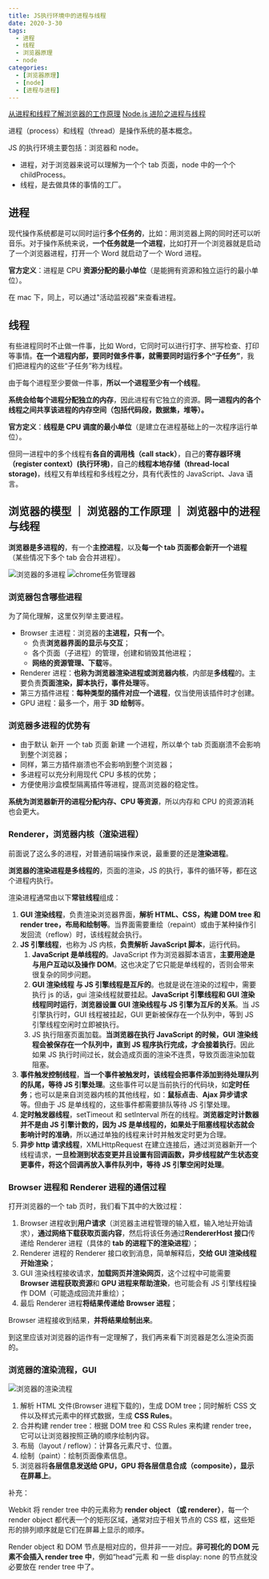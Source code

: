 ```yaml
---
title: JS执行环境中的进程与线程
date: 2020-3-30
tags:
  - 进程
  - 线程
  - 浏览器原理
  - node
categories:
  - [浏览器原理]
  - [node]
  - [进程与进程]
---
```


[从进程和线程了解浏览器的工作原理](https://www.jianshu.com/p/8ff15d3a1dfd)
[Node.js 进阶之进程与线程](https://blog.csdn.net/Fuohua/article/details/93463116)

进程（process）和线程（thread）是操作系统的基本概念。

JS 的执行环境主要包括：浏览器和 node。

- 进程，对于浏览器来说可以理解为一个个 tab 页面，node 中的一个个 childProcess。
- 线程，是去做具体的事情的工厂。

## 进程

现代操作系统都是可以同时运行**多个任务的**，比如：用浏览器上网的同时还可以听音乐。对于操作系统来说，**一个任务就是一个进程**，比如打开一个浏览器就是启动了一个浏览器进程，打开一个 Word 就启动了一个 Word 进程。

**官方定义**：进程是 CPU **资源分配的最小单位**（是能拥有资源和独立运行的最小单位）。

在 mac 下，同上，可以通过"活动监视器"来查看进程。

## 线程

有些进程同时不止做一件事，比如 Word，它同时可以进行打字、拼写检查、打印等事情。**在一个进程内部，要同时做多件事，就需要同时运行多个“子任务”**，我们把进程内的这些“子任务”称为线程。

由于每个进程至少要做一件事，**所以一个进程至少有一个线程**。

**系统会给每个进程分配独立的内存**，因此进程有它独立的资源。**同一进程内的各个线程之间共享该进程的内存空间（包括代码段，数据集，堆等）。**

**官方定义**：**线程是 CPU 调度的最小单位**（是建立在进程基础上的一次程序运行单位）。

但同一进程中的多个线程有**各自的调用栈（call stack）**，自己的**寄存器环境（register context）(执行环境)**，自己的**线程本地存储（thread-local storage)**，线程又有单线程和多线程之分，具有代表性的 JavaScript、Java 语言。

## 浏览器的模型 ｜ 浏览器的工作原理 ｜ 浏览器中的进程与线程

**浏览器是多进程的**，有一个**主控进程**，以及**每一个 tab 页面都会新开一个进程**（某些情况下多个 tab 会合并进程）。

![浏览器的多进程](../imgs/浏览器的多进程.jpg)
![chrome任务管理器](../imgs/chrome任务管理器.jpg)

### 浏览器包含哪些进程

为了简化理解，这里仅列举主要进程。

- Browser 主进程：浏览器的**主进程，只有一个**。
  - 负责**浏览器界面的显示与交互**；
  - 各个页面（子进程）的管理，创建和销毁其他进程；
  - **网络的资源管理、下载**等。
- Renderer 进程：**也称为浏览器渲染进程或浏览器内核**，内部是**多线程**的。主要负责**页面渲染，脚本执行，事件处理**等。
- 第三方插件进程：**每种类型的插件对应一个进程**，仅当使用该插件时才创建。
- GPU 进程：最多一个，用于 **3D 绘制**等。

### 浏览器多进程的优势有

- 由于默认 新开 一个 tab 页面 新建 一个进程，所以单个 tab 页面崩溃不会影响到整个浏览器；
- 同样，第三方插件崩溃也不会影响到整个浏览器；
- 多进程可以充分利用现代 CPU 多核的优势；
- 方便使用沙盒模型隔离插件等进程，提高浏览器的稳定性。

**系统为浏览器新开的进程分配内存、CPU 等资源**，所以内存和 CPU 的资源消耗也会更大。

### Renderer，浏览器内核（渲染进程）

前面说了这么多的进程，对普通前端操作来说，最重要的还是**渲染进程**。

**浏览器的渲染进程是多线程的**，页面的渲染，JS 的执行，事件的循环等，都在这个进程内执行。

渲染进程通常由以下**常驻线程**组成：

1. **GUI 渲染线程**，负责渲染浏览器界面，**解析 HTML、CSS，构建 DOM tree 和 render tree，布局和绘制等**。当界面需要重绘（repaint）或由于某种操作引发回流（reflow）时，该线程就会执行。
2. **JS 引擎线程**，也称为 JS 内核，**负责解析 JavaScript 脚本**，运行代码。
   1. **JavaScript 是单线程的**。JavaScript 作为浏览器脚本语言，**主要用途是与用户互动以及操作 DOM**。这也决定了它只能是单线程的，否则会带来很复杂的同步问题。
   2. **GUI 渲染线程 与 JS 引擎线程是互斥的**。也就是说在渲染的过程中，需要执行 js 的话，gui 渲染线程就要挂起。**JavaScript 引擎线程和 GUI 渲染线程同时运行**，**浏览器设置 GUI 渲染线程与 JS 引擎为互斥的关系**。当 JS 引擎执行时，GUI 线程被挂起，GUI 更新被保存在一个队列中，等到 JS 引擎线程空闲时立即被执行。
   3. JS 执行阻塞页面加载。**当浏览器在执行 JavaScript 的时候，GUI 渲染线程会被保存在一个队列中，直到 JS 程序执行完成，才会接着执行**。因此如果 JS 执行时间过长，就会造成页面的渲染不连贯，导致页面渲染加载阻塞。
3. **事件触发控制线程**，**当一个事件被触发时，该线程会把事件添加到待处理队列的队尾，等待 JS 引擎处理**。这些事件可以是当前执行的代码块，如**定时任务**；也可以是来自浏览器内核的其他线程，如：**鼠标点击**、**Ajax 异步请求**等。但由于 JS 是单线程的，这些事件都需要排队等待 JS 引擎处理。
4. **定时触发器线程**，setTimeout 和 setInterval 所在的线程。**浏览器定时计数器并不是由 JS 引擎计数的，因为 JS 是单线程的，如果处于阻塞线程状态就会影响计时的准确**，所以通过单独的线程来计时并触发定时更为合理。
5. **异步 http 请求线程**，XMLHttpRequest 在建立连接后，通过浏览器新开一个线程请求，**一旦检测到状态变更并且设置有回调函数，异步线程就产生状态变更事件，将这个回调再放入事件队列中，等待 JS 引擎空闲时处理**。

### Browser 进程和 Renderer 进程的通信过程

打开浏览器的一个 tab 页时，我们看下其中的大致过程：

1. Browser 进程收到**用户请求**（浏览器主进程管理的输入框，输入地址开始请求），**通过网络下载获取页面内容**，然后将该任务通过**RendererHost 接口**传递给 Renderer 进程（具体的 **tab 的进程下的渲染进程**）；
2. Renderer 进程的 Renderer 接口收到消息，简单解释后，**交给 GUI 渲染线程开始渲染**；
3. GUI 渲染线程接收请求，**加载网页并渲染网页**，这个过程中可能需要 **Browser 进程获取资源**和 **GPU 进程来帮助渲染**，也可能会有 JS 引擎线程操作 DOM（可能造成回流并重绘）；
4. 最后 Renderer 进程**将结果传递给 Browser 进程**；

Browser 进程接收到结果，**并将结果绘制出来**。

到这里应该对浏览器的运作有一定理解了，我们再来看下浏览器是怎么渲染页面的。

### 浏览器的渲染流程，GUI

![浏览器的渲染流程](../imgs/渲染流程图.png)

1. 解析 HTML 文件(Browser 进程下载的)，生成 DOM tree；同时解析 CSS 文件以及样式元素中的样式数据，生成 **CSS Rules**。
2. 合并构建 render tree：根据 DOM tree 和 CSS Rules 来构建 render tree，它可以让浏览器按照正确的顺序绘制内容。
3. 布局（layout / reflow）：计算各元素尺寸、位置。
4. 绘制（paint）：绘制页面像素信息。
5. 浏览器将**各层信息发送给 GPU，GPU 将各层信息合成（composite），显示在屏幕上**。

补充：

Webkit 将 render tree 中的元素称为 **render object （或 renderer）**，每一个 render object 都代表一个的矩形区域，通常对应于相关节点的 CSS 框，这些矩形的排列顺序就是它们在屏幕上显示的顺序。

Render object 和 DOM 节点是相对应的，但并非一一对应。**非可视化的 DOM 元素不会插入 render tree 中**，例如“head”元素 和 一些 display: none 的节点就没必要放在 render tree 中了。
